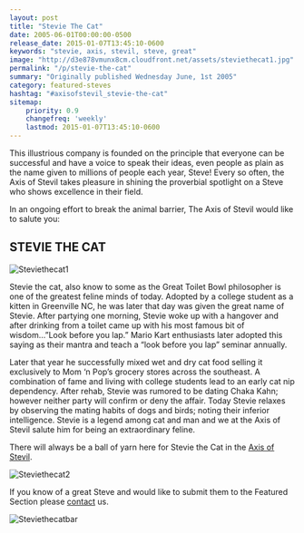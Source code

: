 ```yaml
---
layout: post
title: "Stevie The Cat"
date: 2005-06-01T00:00:00-0500
release_date: 2015-01-07T13:45:10-0600
keywords: "stevie, axis, stevil, steve, great"
image: "http://d3e878vmunx8cm.cloudfront.net/assets/steviethecat1.jpg"
permalink: "/p/stevie-the-cat"
summary: "Originally published Wednesday June, 1st 2005"
category: featured-steves
hashtag: "#axisofstevil_stevie-the-cat"
sitemap:
    priority: 0.9
    changefreq: 'weekly'
    lastmod: 2015-01-07T13:45:10-0600
---
```


[id_1]: http://d3e878vmunx8cm.cloudfront.net/assets/steviethecat1.jpg "Steviethecat1"[id_2]: http://d3e878vmunx8cm.cloudfront.net/assets/steviethecat2.jpg "Steviethecat2"[id_3]: http://d3e878vmunx8cm.cloudfront.net/assets/steviethecatmural.jpg "Steviethecatbar"
This illustrious company is founded on the principle that everyone can be successful and have a voice to speak their ideas, even people as plain as the name given to millions of people each year, Steve! Every so often, the Axis of Stevil takes pleasure in shining the proverbial spotlight on a Steve who shows excellence in their field.

In an ongoing effort to break the animal barrier, The Axis of Stevil would like to salute you:

## STEVIE THE CAT ##

![Steviethecat1][id_1]

Stevie the cat, also know to some as the Great Toilet Bowl philosopher is one of the greatest feline minds of today. Adopted by a college student as a kitten in Greenville NC, he was later that day was given the great name of Stevie. After partying one morning, Stevie woke up with a hangover and after drinking from a toilet came up with his most famous bit of wisdom…”Look before you lap.” Mario Kart enthusiasts later adopted this saying as their mantra and teach a “look before you lap” seminar annually.

Later that year he successfully mixed wet and dry cat food selling it exclusively to Mom ‘n Pop’s grocery stores across the southeast. A combination of fame and living with college students lead to an early cat nip dependency. After rehab, Stevie was rumored to be dating Chaka Kahn; however neither party will confirm or deny the affair. Today Stevie relaxes by observing the mating habits of dogs and birds; noting their inferior intelligence. Stevie is a legend among cat and man and we at the Axis of Stevil salute him for being an extraordinary feline.

There will always be a ball of yarn here for Stevie the Cat in the [Axis of Stevil](/ "Axis of Stevil").

![Steviethecat2][id_2]

If you know of a great Steve and would like to submit them to the Featured Section please [contact](/contact) us.

![Steviethecatbar][id_3]
